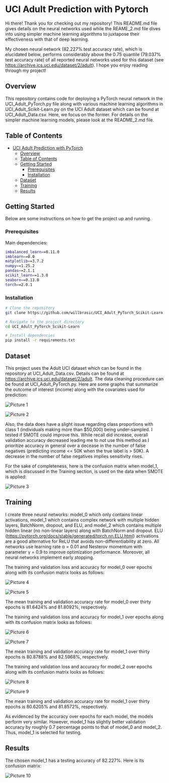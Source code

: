 

# UCI Adult Prediction with Pytorch

Hi there! Thank you for checking out my repository! This README.md file gives
details on the neural networks used while the REAME_2.md file
dives into using simpler machine learning algorithms to juxtapose
their effectiveness with that of deep learning.

My chosen neural network (82.227% test accuracy rate), which is elucidated below,
performs considerably above the 0.75 quantile (79.037% test accuracy rate)
of all reported neural networks used for this dataset
(see https://archive.ics.uci.edu/dataset/2/adult).
I hope you enjoy reading through my project!

## Overview

This repository contains code for deploying a PyTorch neural network in the UCI_Adult_PyTorch.py file
along with various machine learning algorithms in UCI_Adult_Scikit-Learn.py on the UCI Adult dataset
which can be found at UCI_Adult_Data.csv. Here, we focus on the former. For details on
the simpler machine learning models, please look at the README_2.md file.

## Table of Contents

- [UCI Adult Prediction with PyTorch](#project-name)
  - [Overview](#overview)
  - [Table of Contents](#table-of-contents)
  - [Getting Started](#getting-started)
    - [Prerequisites](#prerequisites)
    - [Installation](#installation)
  - [Dataset](#dataset)
  - [Training](#training)
  - [Results](#results)

## Getting Started

Below are some instructions on how to get the project up and running.

### Prerequisites

Main dependencies:

```bash
imbalanced_learn==0.11.0
imblearn==0.0
matplotlib==3.7.2
numpy==1.25.2
pandas==2.1.1
scikit_learn==1.3.0
seaborn==0.13.0
torch==2.0.1
```

### Installation

```bash
# Clone the repository
git clone https://github.com/willbrasic/UCI_Adult_PyTorch_Scikit-Learn.git

# Navigate to the project directory
cd UCI_Adult_PyTorch_Scikit-Learn

# Install dependencies
pip install -r requirements.txt
```

## Dataset

This project uses the Adult UCI dataset which can be found in the repository at
UCI_Adult_Data.csv. Details can be found at https://archive.ics.uci.edu/dataset/2/adult.
The data cleaning procedure can be found at UCI_Adult_PyTorch.py. Here are some graphs
that summarize the outcome of interest (income) along with the covariates used
for prediction:

![Picture 1](https://github.com/willbrasic/UCI_Adult_PyTorch_Scikit-Learn/blob/main/UCI_Adult_PyTorch_Pictures/UCI_Adult_Data_Summary_1.png)

![Picture 2](https://github.com/willbrasic/UCI_Adult_PyTorch_Scikit-Learn/blob/main/UCI_Adult_PyTorch_Pictures/UCI_Adult_Data_Summary_2.png)

Also, the data does have a slight issue regarding class proportions with class 1
(individuals making more than $50,000) being under-sampled. I tested if SMOTE could
improve this. While recall did increase, overall validation accuracy decreased leading
me to not use this method as I prioritize accuracy in general over a decease in the
number of false negatives (predicting income <= 50K when the true label is > 50K).
A decrease in the number of false negatives implies sensitivity rises.

For the sake of completeness, here is the confusion matrix when model_1,
which is discussed in the Training section, is used on the data when SMOTE is applied:

![Picture 3](https://github.com/willbrasic/UCI_Adult_PyTorch_Scikit-Learn/blob/main/UCI_Adult_PyTorch_Pictures/UCI_Adult_Smote_Model_1_CM.png)

## Training

I create three neural networks: model_0 which only contains linear activations,
model_1 which contains complex network with multiple hidden layers, BatchNorm, dropout,
and ELU, and model_2 which contains multiple hidden linear (no non-linear layers)
along with BatchNorm and dropout. ELU
(https://pytorch.org/docs/stable/generated/torch.nn.ELU.html) activations
are a good alternative for ReLU that avoids non-differentiability at zero.
All networks use learning rate α = 0.01 and
Nesterov momentum with parameter γ = 0.9 to improve optimization performance.
Moreover, all neural networks implement early stopping.

The training and validation loss and accuracy for model_0
over epochs along with its confusion matrix looks as follows:

![Picture 4](https://github.com/willbrasic/UCI_Adult_PyTorch_Scikit-Learn/blob/main/UCI_Adult_PyTorch_Pictures/UCI_Adult_Train_Val_Model_0.png)

![Picture 5](https://github.com/willbrasic/UCI_Adult_PyTorch_Scikit-Learn/blob/main/UCI_Adult_PyTorch_Pictures/UCI_Adult_Model_0_CM.png)

The mean training and validation accuracy rate for model_0 over thirty epochs
is 81.6424% and 81.8092%, respectively.

The training and validation loss and accuracy for model_1
over epochs along with its confusion matrix looks as follows:

![Picture 6](https://github.com/willbrasic/UCI_Adult_PyTorch_Scikit-Learn/blob/main/UCI_Adult_PyTorch_Pictures/UCI_Adult_Train_Val_Model_1.png)

![Picture 7](https://github.com/willbrasic/UCI_Adult_PyTorch_Scikit-Learn/blob/main/UCI_Adult_PyTorch_Pictures/UCI_Adult_Model_1_CM.png)

The mean training and validation accuracy rate for model_1 over thirty epochs
is 80.8788% and 82.5968%, respectively.

The training and validation loss and accuracy for model_2
over epochs along with its confusion matrix looks as follows:

![Picture 8](https://github.com/willbrasic/UCI_Adult_PyTorch_Scikit-Learn/blob/main/UCI_Adult_PyTorch_Pictures/UCI_Adult_Train_Val_Model_2.png)

![Picture 9](https://github.com/willbrasic/UCI_Adult_PyTorch_Scikit-Learn/blob/main/UCI_Adult_PyTorch_Pictures/UCI_Adult_Model_2_CM.png)

The mean training and validation accuracy rate for model_1 over thirty epochs
is 80.6205% and 81.8572%, respectively.

As evidenced by the accuracy over epochs for each model, the models perform very similar.
However, model_1 has slightly better validation accuracy by roughly 0.7
percentage points to that of model_0 and model_2.
Thus, model_1 is selected for testing.


## Results

The chosen model_1 has a testing accuracy of 82.227%. Here is its confusion matrix:

![Picture 10](https://github.com/willbrasic/UCI_Adult_PyTorch_Scikit-Learn/blob/main/UCI_Adult_PyTorch_Pictures/UCI_Adult_Model_1_Test_CM.png)
